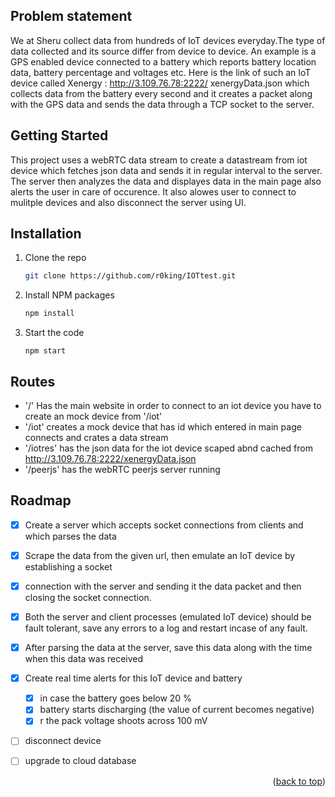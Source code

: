 
## Problem statement
We at Sheru collect data from hundreds of IoT devices everyday.The type of data collected and its source differ from device to device. An example is a GPS enabled device connected to a battery which reports battery location data, battery percentage and voltages etc. Here is the link of such an IoT device called Xenergy : http://3.109.76.78:2222/ xenergyData.json which collects data from the battery every second and it creates a packet along with the GPS data and sends the data through a TCP socket to the server.

## Getting Started
This project uses a webRTC data stream to create a datastream from iot device which fetches json data and sends it in regular interval to the server. The server then analyzes the data and displayes data in the main page also alerts the user in care of occurence. It also alowes user to connect to mulitple devices and also disconnect the server using UI. 

## Installation

1. Clone the repo
   ```sh
   git clone https://github.com/r0king/IOTtest.git
   ```
2. Install NPM packages
   ```sh
   npm install
   ```
3. Start the code
    ```
    npm start
    ```

## Routes

- '/' Has the main website in order to connect to an iot device you have to create an mock device from '/iot'
- '/iot' creates a mock device that has id which entered in main page connects and crates a data stream 
- '/iotres' has the json data for the iot device scaped abnd cached from http://3.109.76.78:2222/xenergyData.json
- '/peerjs' has the webRTC peerjs server running 

## Roadmap

- [x] Create a server which accepts socket connections from clients and which parses the
data
- [x] Scrape the data from the given url, then emulate an IoT device by establishing a socket
- [x] connection with the server and sending it the data packet and then closing the socket connection.
- [x] Both the server and client processes (emulated IoT device) should be fault tolerant,
save any errors to a log and restart incase of any fault.
- [x] After parsing the data at the server, save this data along with the time when this data
was received
- [x] Create real time alerts for this IoT device and battery
    - [x] in case the battery goes below 20 %
    - [x] battery starts discharging (the value of current becomes negative) 
    - [x] r the
pack voltage shoots across 100 mV 
- [ ] disconnect device
- [ ] upgrade to cloud database


<p align="right">(<a href="#readme-top">back to top</a>)</p>

